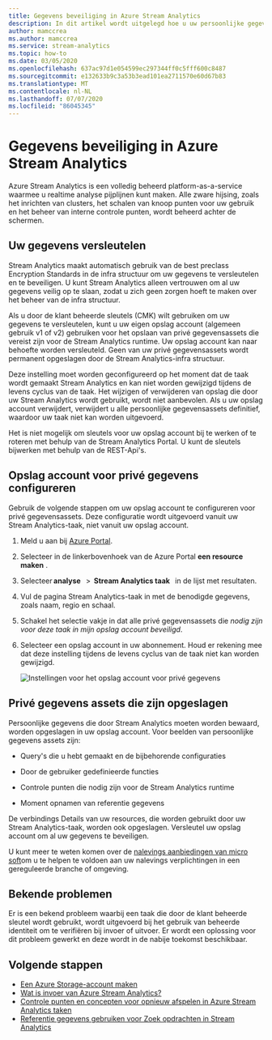 ```yaml
---
title: Gegevens beveiliging in Azure Stream Analytics
description: In dit artikel wordt uitgelegd hoe u uw persoonlijke gegevens versleutelt die worden gebruikt door een Azure Stream Analytics-taak.
author: mamccrea
ms.author: mamccrea
ms.service: stream-analytics
ms.topic: how-to
ms.date: 03/05/2020
ms.openlocfilehash: 637ac97d1e054599ec297344ff0c5fff600c8487
ms.sourcegitcommit: e132633b9c3a53b3ead101ea2711570e60d67b83
ms.translationtype: MT
ms.contentlocale: nl-NL
ms.lasthandoff: 07/07/2020
ms.locfileid: "86045345"
---
```

# <a name="data-protection-in-azure-stream-analytics"></a>Gegevens beveiliging in Azure Stream Analytics 

Azure Stream Analytics is een volledig beheerd platform-as-a-service waarmee u realtime analyse pijplijnen kunt maken. Alle zware hijsing, zoals het inrichten van clusters, het schalen van knoop punten voor uw gebruik en het beheer van interne controle punten, wordt beheerd achter de schermen.

## <a name="encrypt-your-data"></a>Uw gegevens versleutelen

Stream Analytics maakt automatisch gebruik van de best preclass Encryption Standards in de infra structuur om uw gegevens te versleutelen en te beveiligen. U kunt Stream Analytics alleen vertrouwen om al uw gegevens veilig op te slaan, zodat u zich geen zorgen hoeft te maken over het beheer van de infra structuur.

Als u door de klant beheerde sleutels (CMK) wilt gebruiken om uw gegevens te versleutelen, kunt u uw eigen opslag account (algemeen gebruik v1 of v2) gebruiken voor het opslaan van privé gegevensassets die vereist zijn voor de Stream Analytics runtime. Uw opslag account kan naar behoefte worden versleuteld. Geen van uw privé gegevensassets wordt permanent opgeslagen door de Stream Analytics-infra structuur. 

Deze instelling moet worden geconfigureerd op het moment dat de taak wordt gemaakt Stream Analytics en kan niet worden gewijzigd tijdens de levens cyclus van de taak. Het wijzigen of verwijderen van opslag die door uw Stream Analytics wordt gebruikt, wordt niet aanbevolen. Als u uw opslag account verwijdert, verwijdert u alle persoonlijke gegevensassets definitief, waardoor uw taak niet kan worden uitgevoerd. 

Het is niet mogelijk om sleutels voor uw opslag account bij te werken of te roteren met behulp van de Stream Analytics Portal. U kunt de sleutels bijwerken met behulp van de REST-Api's.


## <a name="configure-storage-account-for-private-data"></a>Opslag account voor privé gegevens configureren 

Gebruik de volgende stappen om uw opslag account te configureren voor privé gegevensassets. Deze configuratie wordt uitgevoerd vanuit uw Stream Analytics-taak, niet vanuit uw opslag account.

1. Meld u aan bij [Azure Portal](https://portal.azure.com/).

1. Selecteer in de linkerbovenhoek van de Azure Portal **een resource maken** . 

1. Selecteer **analyse**   >  **Stream Analytics taak**   in de lijst met resultaten. 

1. Vul de pagina Stream Analytics-taak in met de benodigde gegevens, zoals naam, regio en schaal. 

1. Schakel het selectie vakje in dat alle privé gegevensassets die *nodig zijn voor deze taak in mijn opslag account beveiligd*.

1. Selecteer een opslag account in uw abonnement. Houd er rekening mee dat deze instelling tijdens de levens cyclus van de taak niet kan worden gewijzigd. 

   ![Instellingen voor het opslag account voor privé gegevens](./media/data-protection/storage-account-create.png)

## <a name="private-data-assets-that-are-stored"></a>Privé gegevens assets die zijn opgeslagen

Persoonlijke gegevens die door Stream Analytics moeten worden bewaard, worden opgeslagen in uw opslag account. Voor beelden van persoonlijke gegevens assets zijn: 

* Query's die u hebt gemaakt en de bijbehorende configuraties  

* Door de gebruiker gedefinieerde functies 

* Controle punten die nodig zijn voor de Stream Analytics runtime

* Moment opnamen van referentie gegevens 

De verbindings Details van uw resources, die worden gebruikt door uw Stream Analytics-taak, worden ook opgeslagen. Versleutel uw opslag account om al uw gegevens te beveiligen. 

U kunt meer te weten komen over de [nalevings aanbiedingen van micro soft](https://gallery.technet.microsoft.com/Overview-of-Azure-c1be3942)om u te helpen te voldoen aan uw nalevings verplichtingen in een gereguleerde branche of omgeving. 

## <a name="known-issues"></a>Bekende problemen
Er is een bekend probleem waarbij een taak die door de klant beheerde sleutel wordt gebruikt, wordt uitgevoerd bij het gebruik van beheerde identiteit om te verifiëren bij invoer of uitvoer. Er wordt een oplossing voor dit probleem gewerkt en deze wordt in de nabije toekomst beschikbaar. 

## <a name="next-steps"></a>Volgende stappen

* [Een Azure Storage-account maken](../storage/common/storage-account-create.md)
* [Wat is invoer van Azure Stream Analytics?](stream-analytics-add-inputs.md)
* [Controle punten en concepten voor opnieuw afspelen in Azure Stream Analytics taken](stream-analytics-concepts-checkpoint-replay.md)
* [Referentie gegevens gebruiken voor Zoek opdrachten in Stream Analytics](stream-analytics-use-reference-data.md)
